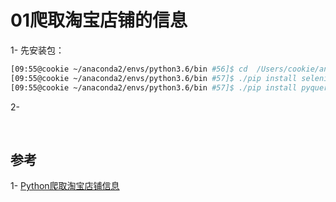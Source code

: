 # 01爬取淘宝店铺的信息

1- 先安装包：

```sh
[09:55@cookie ~/anaconda2/envs/python3.6/bin #56]$ cd  /Users/cookie/anaconda2/envs/python3.6/bin
[09:55@cookie ~/anaconda2/envs/python3.6/bin #57]$ ./pip install selenium
[09:55@cookie ~/anaconda2/envs/python3.6/bin #57]$ ./pip install pyquery
```

2- 



<br>

## 参考

1- [Python爬取淘宝店铺信息](https://blog.csdn.net/qq_39652201/article/details/81744347) 






